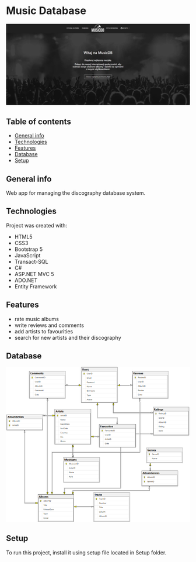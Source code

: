 # Music Database
![Site design](./Images/index.png)


## Table of contents
* [General info](#general-info)
* [Technologies](#technologies)
* [Features](#features)
* [Database](#database)
* [Setup](#setup)


## General info
Web app for managing the discography database system.
	
  
## Technologies
Project was created with:
* HTML5
* CSS3
* Bootstrap 5
* JavaScript
* Transact-SQL
* C#
* ASP.NET MVC 5
* ADO.NET
* Entity Framework


## Features
* rate music albums
* write reviews and comments
* add artists to favourities
* search for new artists and their discography


## Database
![Site design](./Images/database.png)


## Setup
To run this project, install it using setup file located in Setup folder.
